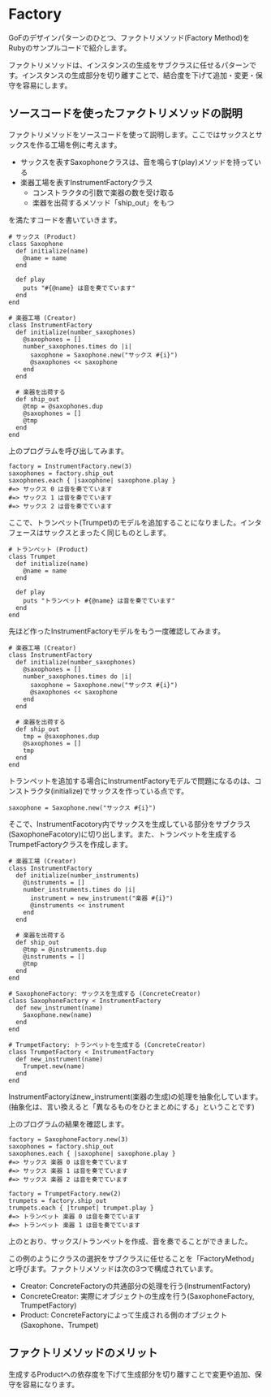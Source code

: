 # Factory

GoFのデザインパターンのひとつ、ファクトリメソッド(Factory Method)をRubyのサンプルコードで紹介します。

ファクトリメソッドは、インスタンスの生成をサブクラスに任せるパターンです。インスタンスの生成部分を切り離すことで、結合度を下げて追加・変更・保守を容易にします。

## ソースコードを使ったファクトリメソッドの説明

ファクトリメソッドをソースコードを使って説明します。ここではサックスとサックスを作る工場を例に考えます。

* サックスを表すSaxophoneクラスは、音を鳴らす(play)メソッドを持っている
* 楽器工場を表すInstrumentFactoryクラス
    * コンストラクタの引数で楽器の数を受け取る
    * 楽器を出荷するメソッド「ship_out」をもつ

を満たすコードを書いていきます。

```
# サックス (Product)
class Saxophone
  def initialize(name)
    @name = name
  end

  def play
    puts "#{@name} は音を奏でています"
  end
end

# 楽器工場 (Creator)
class InstrumentFactory
  def initialize(number_saxophones)
    @saxophones = []
    number_saxophones.times do |i|
      saxophone = Saxophone.new("サックス #{i}")
      @saxophones << saxophone
    end
  end

  # 楽器を出荷する
  def ship_out
    @tmp = @saxophones.dup
    @saxophones = []
    @tmp
  end
end
```

上のプログラムを呼び出してみます。

```
factory = InstrumentFactory.new(3)
saxophones = factory.ship_out
saxophones.each { |saxophone| saxophone.play }
#=> サックス 0 は音を奏でています
#=> サックス 1 は音を奏でています
#=> サックス 2 は音を奏でています
```

ここで、トランペット(Trumpet)のモデルを追加することになりました。インタフェースはサックスとまったく同じものとします。

```
# トランペット (Product)
class Trumpet
  def initialize(name)
    @name = name
  end

  def play
    puts "トランペット #{@name} は音を奏でています"
  end
end
```

先ほど作ったInstrumentFactoryモデルをもう一度確認してみます。

```
# 楽器工場 (Creator)
class InstrumentFactory
  def initialize(number_saxophones)
    @saxophones = []
    number_saxophones.times do |i|
      saxophone = Saxophone.new("サックス #{i}")
      @saxophones << saxophone
    end
  end

  # 楽器を出荷する
  def ship_out
    tmp = @saxophones.dup
    @saxophones = []
    tmp
  end
end
```

トランペットを追加する場合にInstrumentFactoryモデルで問題になるのは、コンストラクタ(initialize)でサックスを作っている点です。

```
saxophone = Saxophone.new("サックス #{i}")
```

そこで、InstrumentFacotory内でサックスを生成している部分をサブクラス(SaxophoneFacotory)に切り出します。また、トランペットを生成するTrumpetFactoryクラスを作成します。

```
# 楽器工場 (Creator)
class InstrumentFactory
  def initialize(number_instruments)
    @instruments = []
    number_instruments.times do |i|
      instrument = new_instrument("楽器 #{i}")
      @instruments << instrument
    end
  end

  # 楽器を出荷する
  def ship_out
    @tmp = @instruments.dup
    @instruments = []
    @tmp
  end
end

# SaxophoneFactory: サックスを生成する (ConcreteCreator)
class SaxophoneFactory < InstrumentFactory
  def new_instrument(name)
    Saxophone.new(name)
  end
end

# TrumpetFactory: トランペットを生成する (ConcreteCreator)
class TrumpetFactory < InstrumentFactory
  def new_instrument(name)
    Trumpet.new(name)
  end
end
```

InstrumentFactoryはnew_instrument(楽器の生成)の処理を抽象化しています。 (抽象化は、言い換えると「異なるものをひとまとめにする」ということです)

上のプログラムの結果を確認します。

```
factory = SaxophoneFactory.new(3)
saxophones = factory.ship_out
saxophones.each { |saxophone| saxophone.play }
#=> サックス 楽器 0 は音を奏でています
#=> サックス 楽器 1 は音を奏でています
#=> サックス 楽器 2 は音を奏でています

factory = TrumpetFactory.new(2)
trumpets = factory.ship_out
trumpets.each { |trumpet| trumpet.play }
#=> トランペット 楽器 0 は音を奏でています
#=> トランペット 楽器 1 は音を奏でています
```

上のとおり、サックス/トランペットを作成、音を奏でることができました。

この例のようにクラスの選択をサブクラスに任せることを「FactoryMethod」と呼びます。ファクトリメソッドは次の3つで構成されています。

* Creator: ConcreteFactoryの共通部分の処理を行う(InstrumentFactory)
* ConcreteCreator: 実際にオブジェクトの生成を行う(SaxophoneFactory, TrumpetFactory)
* Product: ConcreteFactoryによって生成される側のオブジェクト(Saxophone、Trumpet)

## ファクトリメソッドのメリット

生成するProductへの依存度を下げて生成部分を切り離すことで変更や追加、保守を容易になります。